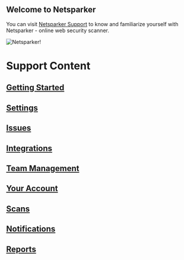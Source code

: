 ## Welcome to Netsparker

You can visit [Netsparker Support](https://www.netsparker.com/support/) to know and familiarize yourself with Netsparker - online web security scanner.

![Netsparker!](https://media-exp1.licdn.com/dms/image/C4D1BAQFoIkCN8fOKYQ/company-background_10000/0/1583231874633?e=2159024400&v=beta&t=K-3F-xPKcneX2m8Q73TWBh3l6S32abU2FrLDs74WgFE "Philadelphia's Magic Gardens")

# Support Content

## [Getting Started](https://github.com/tunc-ay/Netsparker/tree/gh-pages/getting-started)<br>
## [Settings](https://www.netsparker.com/support/category/settings)<br>
## [Issues](https://www.netsparker.com/support/category/issues)<br>
## [Integrations](https://www.netsparker.com/support/category/integrations)<br>
## [Team Management](https://www.netsparker.com/support/category/team-management)<br>
## [Your Account](https://www.netsparker.com/support/category/your-account)<br>
## [Scans](https://www.netsparker.com/support/category/scans)<br>
## [Notifications](https://www.netsparker.com/support/category/notifications)<br>
## [Reports](https://www.netsparker.com/support/category/reports)<br>
